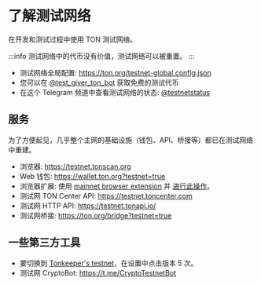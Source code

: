# 了解测试网络

在开发和测试过程中使用 TON 测试网络。

:::info 
测试网络中的代币没有价值，测试网络可以被重置。
:::

* 测试网络全局配置: https://ton.org/testnet-global.config.json
* 您可以在 [@test_giver_ton_bot](https://t.me/testgiver_ton_bot) 获取免费的测试代币
* 在这个 Telegram 频道中查看测试网络的状态: [@testnetstatus](https://t.me/testnetstatus)

## 服务

为了方便起见，几乎整个主网的基础设施（钱包、API、桥接等）都已在测试网络中重建。

* 浏览器: https://testnet.tonscan.org
* Web 钱包: https://wallet.ton.org?testnet=true
* 浏览器扩展: 使用 [mainnet browser extension](https://chrome.google.com/webstore/detail/ton-wallet/nphplpgoakhhjchkkhmiggakijnkhfnd) 并 [进行此操作](https://github.com/toncenter/ton-wallet#switch-between-mainnettestnet-in-extension)。
* 测试网 TON Center API: https://testnet.toncenter.com
* 测试网 HTTP API: https://testnet.tonapi.io/
* 测试网桥接: https://ton.org/bridge?testnet=true

## 一些第三方工具

* 要切换到 [Tonkeeper's testnet](https://tonkeeper.com/)，在设置中点击版本 5 次。
* 测试网 CryptoBot: https://t.me/CryptoTestnetBot
